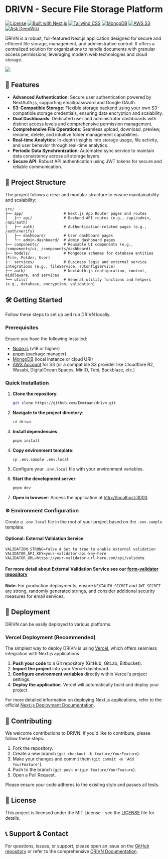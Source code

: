 # DRIVN - Secure File Storage Platform

[![License](https://img.shields.io/badge/License-MIT-blue.svg)](https://opensource.org/licenses/MIT)
[![Built with Next.js](https://img.shields.io/badge/Built%20with-Next.js-000000.svg)](https://nextjs.org/)
[![Tailwind CSS](https://img.shields.io/badge/Tailwind%20CSS-38B2AC?style=for-the-badge&logo=tailwind-css&logoColor=white)](https://tailwindcss.com/)
[![MongoDB](https://img.shields.io/badge/MongoDB-47A248?style=for-the-badge&logo=mongodb&logoColor=white)](https://www.mongodb.com/)
[![AWS S3](https://img.shields.io/badge/AWS%20S3-569A31?style=for-the-badge&logo=amazon-s3&logoColor=white)](https://aws.amazon.com/s3/)
[![Ask DeepWiki](https://deepwiki.com/badge.svg)](https://deepwiki.com/Emmraan/drivn)

DRIVN is a robust, full-featured Next.js application designed for secure and efficient file storage, management, and administrative control. It offers a centralized solution for organizations to handle documents with granular access permissions, leveraging modern web technologies and cloud storage.

<img src="https://res.cloudinary.com/dxqqsk0xm/image/upload/v1754724064/12823d9f-fa14-4599-88d8-093f38191159.png">

## 🚀 Features

-   **Advanced Authentication**: Secure user authentication powered by NextAuth.js, supporting email/password and Google OAuth.
-   **S3-Compatible Storage**: Flexible storage backend using your own S3-compatible storage credentials, ensuring data encryption and scalability.
-   **Dual Dashboards**: Dedicated user and administrator dashboards with distinct access levels and comprehensive permission management.
-   **Comprehensive File Operations**: Seamless upload, download, preview, rename, delete, and intuitive folder management capabilities.
-   **Real-time Analytics**: In-depth insights into storage usage, file activity, and user behavior through real-time analytics.
-   **Periodic Data Synchronization**: Automated sync service to maintain data consistency across all storage layers.
-   **Secure API**: Robust API authentication using JWT tokens for secure and reliable communication.

## 📂 Project Structure

The project follows a clear and modular structure to ensure maintainability and scalability:

```
src/
├── app/                  # Next.js App Router pages and routes
│   ├── api/              # Backend API routes (e.g., /api/admin, /api/auth)
│   ├── auth/             # Authentication-related pages (e.g., /auth/verify)
│   ├── dashboard/        # User dashboard pages
│   └── admin-dashboard/  # Admin dashboard pages
├── components/           # Reusable UI components (e.g., /components/ui, /components/dashboard)
├── models/               # Mongoose schemas for database entities (File, Folder, User)
├── services/             # Business logic and external service integrations (e.g., fileService, s3ConfigService)
├── auth/                 # NextAuth.js configuration, context, middleware, and services
└── utils/                # General utility functions and helpers (e.g., database, encryption, validation)
```

## 🛠️ Getting Started

Follow these steps to set up and run DRIVN locally.

### Prerequisites

Ensure you have the following installed:

-   [Node.js](https://nodejs.org/) (v18 or higher)
-   [pnpm](https://pnpm.io/) (package manager)
-   [MongoDB](https://www.mongodb.com/try/download/community) (local instance or cloud URI)
-   [AWS Account](https://aws.amazon.com/) for S3 (or a compatible S3 provider like Cloudflare R2, Wasabi, DigitalOcean Spaces, MinIO, Tebi, Backblaze, etc.)

### Quick Installation

1.  **Clone the repository**:
    ```bash
    git clone https://github.com/Emmraan/drivn.git
    ```

2.  **Navigate to the project directory**:
    ```bash
    cd drivn
    ```

3.  **Install dependencies**:
    ```bash
    pnpm install
    ```

4.  **Copy environment template**:
    ```bash
    cp .env.sample .env.local
    ```

5.  Configure your `.env.local` file with your environment variables.

6.  **Start the development server**:
    ```bash
    pnpm dev
    ```

7.  **Open in browser**:
    Access the application at [http://localhost:3000](http://localhost:3000).

### ⚙️ Environment Configuration

Create a `.env.local` file in the root of your project based on the `.env.sample` template.

#### Optional: External Validation Service

```env
VALIDATION_STRONG=false # Set to true to enable external validation
VALIDATOR_API_KEY=your-validator-api-key-here
VALIDATOR_URL=https://your-validator-url-here.com/api/validate
```
#### For more detail about External Validation Service see our [form-validator repository](https://github.com/Emmraan/form-validator)

**Note**: For production deployments, ensure `NEXTAUTH_SECRET` and `JWT_SECRET` are strong, randomly generated strings, and consider additional security measures for email services.

## 🚀 Deployment

DRIVN can be easily deployed to various platforms.

### Vercel Deployment (Recommended)

The simplest way to deploy DRIVN is using [Vercel](https://vercel.com), which offers seamless integration with Next.js applications.

1.  **Push your code** to a Git repository (GitHub, GitLab, Bitbucket).
2.  **Import the project** into your Vercel dashboard.
3.  **Configure environment variables** directly within Vercel's project settings.
4.  **Deploy the application**. Vercel will automatically build and deploy your project.

For more detailed information on deploying Next.js applications, refer to the official [Next.js Deployment Documentation](https://nextjs.org/docs/app/building-your-application/deploying).

## 🤝 Contributing

We welcome contributions to DRIVN! If you'd like to contribute, please follow these steps:

1.  Fork the repository.
2.  Create a new branch (`git checkout -b feature/YourFeature`).
3.  Make your changes and commit them (`git commit -m 'Add YourFeature'`).
4.  Push to the branch (`git push origin feature/YourFeature`).
5.  Open a Pull Request.

Please ensure your code adheres to the existing style and passes all tests.

## 📄 License

This project is licensed under the MIT License - see the [LICENSE](LICENSE) file for details.

## 📞 Support & Contact

For questions, issues, or support, please open an issue on the [GitHub repository](https://github.com/Emmraan/drivn/issues) or refer to the comprehensive [DRIVN Documentation](https://deepwiki.com/Emmraan/drivn).
